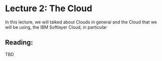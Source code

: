 # Lecture 2: The Cloud

In this lecture, we will talked about Clouds in general and the Cloud that we will be using, the IBM Softlayer Cloud, in particular

## Reading:

TBD

